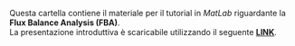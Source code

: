 Questa cartella contiene il materiale per il tutorial in *MatLab* riguardante la **Flux Balance Analysis (FBA)**.  
La presentazione introduttiva è scaricabile utilizzando il seguente [**LINK**](https://drive.google.com/open?id=1ek5q6gPeHc9OsQLrHw2RAU00rl5uz-2N).  
